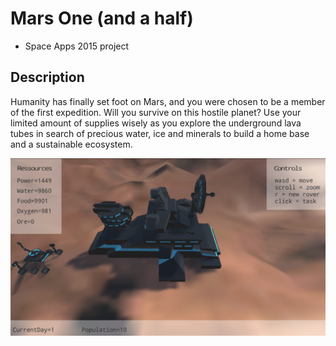Mars One (and a half)
======================

* Space Apps 2015 project

Description
-----------

Humanity has finally set foot on Mars, and you were chosen to be  a member of
the first expedition. Will you survive on this hostile  planet? Use your 
limited amount of supplies wisely as you explore the  underground lava tubes
in search of precious water, ice and minerals to  build a home base and a
sustainable ecosystem.

![](./Screenshots/InGame.PNG)

